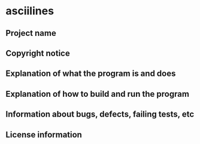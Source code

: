 # asciilines

## Project name

## Copyright notice

## Explanation of what the program is and does

## Explanation of how to build and run the program

## Information about bugs, defects, failing tests, etc

## License information
